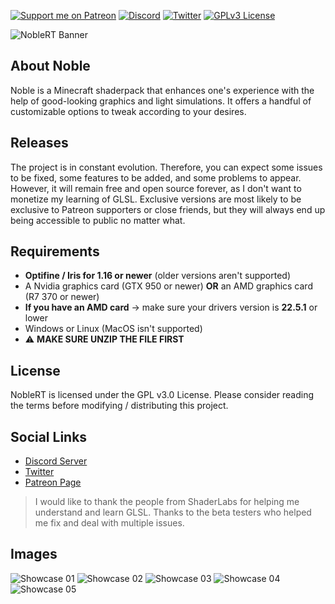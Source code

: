 [![Support me on Patreon](https://img.shields.io/endpoint.svg?url=https%3A%2F%2Fshieldsio-patreon.vercel.app%2Fapi%3Fusername%3DBelmu%26type%3Dpatrons&style=flat)](https://patreon.com/Belmu)
[![Discord](https://img.shields.io/discord/804772139344461834.svg?logo=discord&logoColor=white&logoWidth=20&labelColor=7289DA&label=Discord)](https://discord.gg/jjRrhpkH9e)
[![Twitter](https://img.shields.io/twitter/follow/Belmu_?color=dark&label=Follow&logoColor=dark)](https://twitter.com/Belmu_)
[![GPLv3 License](https://img.shields.io/badge/License-GPLv3-blue.svg)](http://perso.crans.org/besson/LICENSE.html)

![NobleRT Banner](https://i.imgur.com/f40wZvT.png)

## About Noble
Noble is a Minecraft shaderpack that enhances one's experience with the help of good-looking graphics and light simulations.
It offers a handful of customizable options to tweak according to your desires. 

## Releases
The project is in constant evolution. Therefore, you can expect some issues to be fixed,
some features to be added, and some problems to appear. However, it will remain free and
open source forever, as I don't want to monetize my learning of GLSL. Exclusive versions are most
likely to be exclusive to Patreon supporters or close friends, but they will always end up
being accessible to public no matter what.

## Requirements
* **Optifine / Iris for 1.16 or newer** (older versions aren't supported)
* A Nvidia graphics card (GTX 950 or newer) **OR**  an AMD graphics card (R7 370 or newer)
* **If you have an AMD card** → make sure your drivers version is **22.5.1** or lower
* Windows or Linux (MacOS isn't supported)
* ⚠️ **MAKE SURE UNZIP THE FILE FIRST**

## License
NobleRT is licensed under the GPL v3.0 License. Please consider reading the terms before modifying / distributing this project.

## Social Links
* [Discord Server](https://discord.gg/jjRrhpkH9e "Discord Server")
* [Twitter](https://twitter.com/Belmu_ "Twitter")
* [Patreon Page](https://patreon.com/Belmu "Patreon Page")

> I would like to thank the people from ShaderLabs for helping me understand and learn GLSL.
> Thanks to the beta testers who helped me fix and deal with multiple issues.

## Images
![Showcase 01](https://i.imgur.com/DhkbJMt.png)
![Showcase 02](https://i.imgur.com/rnXWe8W.png)
![Showcase 03](https://i.imgur.com/EyxxpKi.png)
![Showcase 04](https://i.imgur.com/hzjM5m4.png)
![Showcase 05](https://i.imgur.com/A9LJIGB.png)

